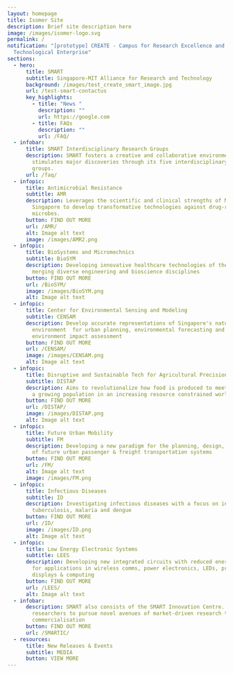 ```yaml
---
layout: homepage
title: Isomer Site
description: Brief site description here
image: /images/isomer-logo.svg
permalink: /
notification: "[prototype] CREATE - Campus for Research Excellence and
  Technological Enterprise"
sections:
  - hero:
      title: SMART
      subtitle: Singapore-MIT Alliance for Research and Technology
      background: /images/test_create_smart_image.jpg
      url: /test-smart-contactus
      key_highlights:
        - title: "News "
          description: ""
          url: https://google.com
        - title: FAQs
          description: ""
          url: /FAQ/
  - infobar:
      title: SMART Interdisciplinary Research Groups
      description: SMART fosters a creative and collaborative environment that
        stimulates major discoveries through its five interdisciplinary research
        groups.
      url: /faq/
  - infopic:
      title: Antimicrobial Resistance
      subtitle: AMR
      description: Leverages the scientific and clinical strengths of MIT and
        Singapore to develop transformative technologies against drug-resistant
        microbes.
      button: FIND OUT MORE
      url: /AMR/
      alt: Image alt text
      image: /images/AMR2.png
  - infopic:
      title: BioSystems and Micromechnics
      subtitle: BioSYM
      description: Developing innovative healthcare technologies of the future by
        merging diverse engineering and bioscience disciplines
      button: FIND OUT MORE
      url: /BioSYM/
      image: /images/BioSYM.png
      alt: Image alt text
  - infopic:
      title: Center for Environmental Sensing and Modeling
      subtitle: CENSAM
      description: Develop accurate representations of Singapore's natural and built
        environment  for urban planning, environmental forecasting and
        environment impact assessment
      button: FIND OUT MORE
      url: /CENSAM/
      image: /images/CENSAM.png
      alt: Image alt text
  - infopic:
      title: Disruptive and Sustainable Tech for Agricultural Precision
      subtitle: DISTAP
      description: Aims to revolutionalize how food is produced to meet the demands of
        a growing population in an increasing resource constrained world
      button: FIND OUT MORE
      url: /DISTAP/
      image: /images/DISTAP.png
      alt: Image alt text
  - infopic:
      title: Future Urban Mobility
      subtitle: FM
      description: Developing a new paradigm for the planning, design, and operation
        of future urban passenger & freight transportation systems
      button: FIND OUT MORE
      url: /FM/
      alt: Image alt text
      image: /images/FM.png
  - infopic:
      title: Infectious Diseases
      subtitle: ID
      description: Investigating infectious diseases with a focus on influenza,
        tuberculosis, malaria and dengue
      button: FIND OUT MORE
      url: /ID/
      image: /images/ID.png
      alt: Image alt text
  - infopic:
      title: Low Energy Electronic Systems
      subtitle: LEES
      description: Developing new integrated circuits with reduced energy per function
        for applications in wireless comms, power electronics, LEDs, printing,
        displays & computing
      button: FIND OUT MORE
      url: /LEES/
      alt: Image alt text
  - infobar:
      description: SMART also consists of the SMART Innovation Centre. It assists
        researchers to pursue novel avenues of market-driven research towards
        commercialisation
      button: FIND OUT MORE
      url: /SMARTIC/
  - resources:
      title: New Releases & Events
      subtitle: MEDIA
      button: VIEW MORE
---
```

